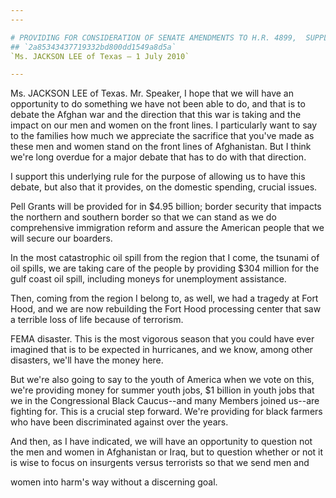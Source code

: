 ```yaml
---
---

# PROVIDING FOR CONSIDERATION OF SENATE AMENDMENTS TO H.R. 4899,  SUPPLEMENTAL APPROPRIATIONS ACT, 2010
## `2a85343437719332bd800dd1549a8d5a`
`Ms. JACKSON LEE of Texas — 1 July 2010`

---
```



Ms. JACKSON LEE of Texas. Mr. Speaker, I hope that we will have an 
opportunity to do something we have not been able to do, and that is to 
debate the Afghan war and the direction that this war is taking and the 
impact on our men and women on the front lines. I particularly want to 
say to the families how much we appreciate the sacrifice that you've 
made as these men and women stand on the front lines of Afghanistan. 
But I think we're long overdue for a major debate that has to do with 
that direction.

I support this underlying rule for the purpose of allowing us to have 
this debate, but also that it provides, on the domestic spending, 
crucial issues.

Pell Grants will be provided for in $4.95 billion; border security 
that impacts the northern and southern border so that we can stand as 
we do comprehensive immigration reform and assure the American people 
that we will secure our boarders.

In the most catastrophic oil spill from the region that I come, the 
tsunami of oil spills, we are taking care of the people by providing 
$304 million for the gulf coast oil spill, including moneys for 
unemployment assistance.

Then, coming from the region I belong to, as well, we had a tragedy 
at Fort Hood, and we are now rebuilding the Fort Hood processing center 
that saw a terrible loss of life because of terrorism.

FEMA disaster. This is the most vigorous season that you could have 
ever imagined that is to be expected in hurricanes, and we know, among 
other disasters, we'll have the money here.

But we're also going to say to the youth of America when we vote on 
this, we're providing money for summer youth jobs, $1 billion in youth 
jobs that we in the Congressional Black Caucus--and many Members joined 
us--are fighting for. This is a crucial step forward. We're providing 
for black farmers who have been discriminated against over the years.

And then, as I have indicated, we will have an opportunity to 
question not the men and women in Afghanistan or Iraq, but to question 
whether or not it is wise to focus on insurgents versus terrorists so 
that we send men and


women into harm's way without a discerning goal.